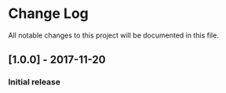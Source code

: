 # Change Log
All notable changes to this project will be documented in this file.

## [1.0.0] - 2017-11-20
### Initial release
